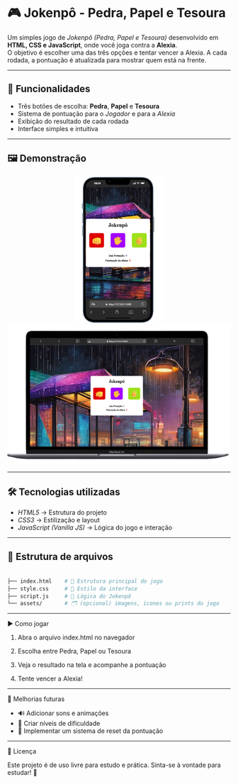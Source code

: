 # 🎮 Jokenpô - Pedra, Papel e Tesoura

Um simples jogo de *Jokenpô (Pedra, Papel e Tesoura)* desenvolvido em <strong>HTML, CSS e JavaScript</strong>, onde você joga contra a **Alexia**.  
O objetivo é escolher uma das três opções e tentar vencer a Alexia. A cada rodada, a pontuação é atualizada para mostrar quem está na frente.  

---

## 🚀 Funcionalidades

- Três botões de escolha: **Pedra**, **Papel** e **Tesoura** 
- Sistema de pontuação para o *Jogador* e para a *Alexia*  
- Exibição do resultado de cada rodada  
- Interface simples e intuitiva  

---

## 🖼 Demonstração


<p align="center">
  <img src="img/Jokenpô-mob.png" width="200"/>
  <img src="img/Jokenpô-pc.png" width="550"/>
</p>

---

## 🛠 Tecnologias utilizadas

- *HTML5* → Estrutura do projeto  
- *CSS3* → Estilização e layout  
- *JavaScript (Vanilla JS)* → Lógica do jogo e interação

---

## 📂 Estrutura de arquivos

```bash

├── index.html    # 🧱 Estrutura principal do jogo
├── style.css     # 🎨 Estilo da interface
├── script.js     # 🧠 Lógica do Jokenpô
└── assets/       # 🗂️ (opcional) imagens, ícones ou prints do jogo
```
---

▶ Como jogar

1. Abra o arquivo index.html no navegador

2. Escolha entre Pedra, Papel ou Tesoura

3. Veja o resultado na tela e acompanhe a pontuação

4. Tente vencer a Alexia!

---

📌 Melhorias futuras

- 🔊 Adicionar sons e animações  
- 🎯 Criar níveis de dificuldade  
- 🔄 Implementar um sistema de reset da pontuação  


---

📄 Licença

Este projeto é de uso livre para estudo e prática.
Sinta-se à vontade para estudar! 🚀

